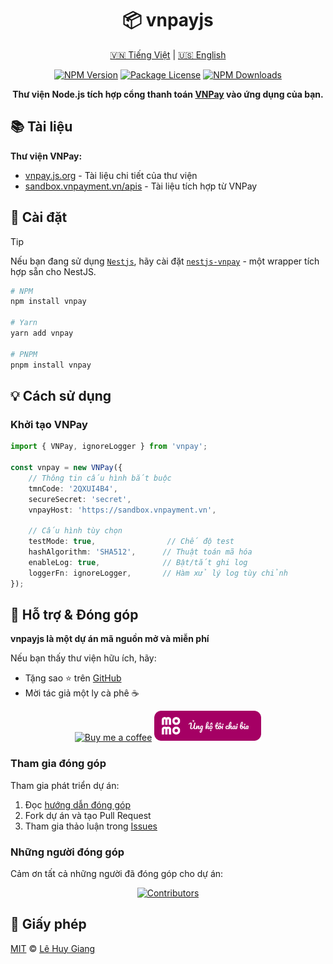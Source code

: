 <div align="center">

# 📦 vnpayjs

[🇻🇳 Tiếng Việt](./README.md) | [🇺🇸 English](./README_en-US.md)

[![NPM Version](https://img.shields.io/npm/v/vnpay)](https://www.npmjs.com/package/vnpay)
[![Package License](https://img.shields.io/npm/l/vnpay)](https://www.npmjs.com/package/vnpay)
[![NPM Downloads](https://img.shields.io/npm/d18m/vnpay)](https://www.npmjs.com/package/vnpay)

**Thư viện Node.js tích hợp cổng thanh toán [VNPay](https://vnpay.vn) vào ứng dụng của bạn.**

</div>

## 📚 Tài liệu

**Thư viện VNPay:**
- [vnpay.js.org](https://vnpay.js.org/) - Tài liệu chi tiết của thư viện
- [sandbox.vnpayment.vn/apis](https://sandbox.vnpayment.vn/apis) - Tài liệu tích hợp từ VNPay

## 🚀 Cài đặt

> [!TIP]
> Nếu bạn đang sử dụng [`Nestjs`](https://docs.nestjs.com), hãy cài đặt [`nestjs-vnpay`](https://github.com/lehuygiang28/nestjs-vnpay) - một wrapper tích hợp sẵn cho NestJS.

```bash
# NPM
npm install vnpay

# Yarn
yarn add vnpay

# PNPM
pnpm install vnpay
```

## 💡 Cách sử dụng

### Khởi tạo VNPay

```typescript
import { VNPay, ignoreLogger } from 'vnpay';

const vnpay = new VNPay({
    // Thông tin cấu hình bắt buộc
    tmnCode: '2QXUI4B4',
    secureSecret: 'secret',
    vnpayHost: 'https://sandbox.vnpayment.vn',
    
    // Cấu hình tùy chọn
    testMode: true,                // Chế độ test
    hashAlgorithm: 'SHA512',      // Thuật toán mã hóa
    enableLog: true,              // Bật/tắt ghi log
    loggerFn: ignoreLogger,       // Hàm xử lý log tùy chỉnh
});
```

## 🤝 Hỗ trợ & Đóng góp

**vnpayjs là một dự án mã nguồn mở và miễn phí**

Nếu bạn thấy thư viện hữu ích, hãy:
- Tặng sao ⭐️ trên [GitHub](https://github.com/lehuygiang28/vnpay)
- Mời tác giả một ly cà phê ☕️

<div align="center">

<a href="https://www.buymeacoffee.com/lehuygiang28" target="_blank"><img src="https://img.buymeacoffee.com/button-api/?text=Buy%20me%20a%20coffee&emoji=&slug=lehuygiang28&button_colour=1a1b27&font_colour=ffffff&font_family=Lato&outline_colour=ffffff&coffee_colour=FFDD00" height="48" alt="Buy me a coffee"></a>
<a href="https://me.momo.vn/lehuygiang28" target="_blank"><img src="https://raw.githubusercontent.com/lehuygiang28/about-me/refs/heads/main/public/images/momo-donation.png" height="48" alt="Momo donation"></a>

</div>

### Tham gia đóng góp

Tham gia phát triển dự án:
1. Đọc [hướng dẫn đóng góp](.github/CONTRIBUTING.md)
2. Fork dự án và tạo Pull Request
3. Tham gia thảo luận trong [Issues](https://github.com/lehuygiang28/vnpay/issues)

### Những người đóng góp

Cảm ơn tất cả những người đã đóng góp cho dự án:

<div align="center">

[![Contributors](https://contrib.rocks/image?repo=lehuygiang28/vnpay&max=20)](https://github.com/lehuygiang28/vnpay/graphs/contributors)

</div>

## 📄 Giấy phép

[MIT](LICENSE) © [Lê Huy Giang](https://github.com/lehuygiang28)
